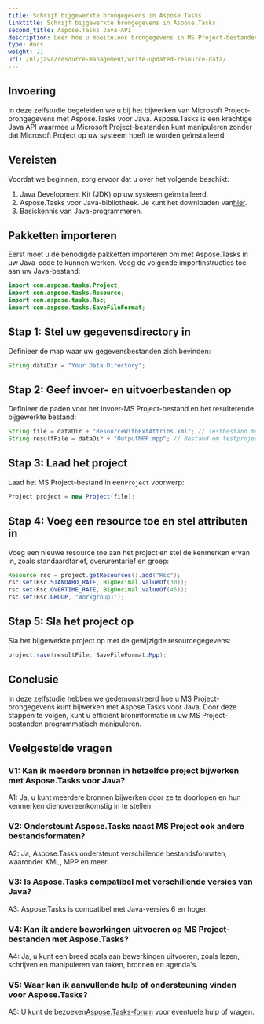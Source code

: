 ```yaml
---
title: Schrijf bijgewerkte brongegevens in Aspose.Tasks
linktitle: Schrijf bijgewerkte brongegevens in Aspose.Tasks
second_title: Aspose.Tasks Java-API
description: Leer hoe u moeiteloos brongegevens in MS Project-bestanden kunt bijwerken met Aspose.Tasks voor Java.
type: docs
weight: 21
url: /nl/java/resource-management/write-updated-resource-data/
---
```

## Invoering
In deze zelfstudie begeleiden we u bij het bijwerken van Microsoft Project-brongegevens met Aspose.Tasks voor Java. Aspose.Tasks is een krachtige Java API waarmee u Microsoft Project-bestanden kunt manipuleren zonder dat Microsoft Project op uw systeem hoeft te worden geïnstalleerd.

## Vereisten

Voordat we beginnen, zorg ervoor dat u over het volgende beschikt:

1. Java Development Kit (JDK) op uw systeem geïnstalleerd.
2.  Aspose.Tasks voor Java-bibliotheek. Je kunt het downloaden van[hier](https://releases.aspose.com/tasks/java/).
3. Basiskennis van Java-programmeren.

## Pakketten importeren

Eerst moet u de benodigde pakketten importeren om met Aspose.Tasks in uw Java-code te kunnen werken. Voeg de volgende importinstructies toe aan uw Java-bestand:

```java
import com.aspose.tasks.Project;
import com.aspose.tasks.Resource;
import com.aspose.tasks.Rsc;
import com.aspose.tasks.SaveFileFormat;
```

## Stap 1: Stel uw gegevensdirectory in

Definieer de map waar uw gegevensbestanden zich bevinden:

```java
String dataDir = "Your Data Directory";
```

## Stap 2: Geef invoer- en uitvoerbestanden op

Definieer de paden voor het invoer-MS Project-bestand en het resulterende bijgewerkte bestand:

```java
String file = dataDir + "ResourceWithExtAttribs.xml"; // Testbestand met één rsc om bij te werken
String resultFile = dataDir + "OutputMPP.mpp"; // Bestand om testproject te schrijven
```

## Stap 3: Laad het project

 Laad het MS Project-bestand in een`Project` voorwerp:

```java
Project project = new Project(file);
```

## Stap 4: Voeg een resource toe en stel attributen in

Voeg een nieuwe resource toe aan het project en stel de kenmerken ervan in, zoals standaardtarief, overurentarief en groep:

```java
Resource rsc = project.getResources().add("Rsc");
rsc.set(Rsc.STANDARD_RATE, BigDecimal.valueOf(30));
rsc.set(Rsc.OVERTIME_RATE, BigDecimal.valueOf(45));
rsc.set(Rsc.GROUP, "Workgroup1");
```

## Stap 5: Sla het project op

Sla het bijgewerkte project op met de gewijzigde resourcegegevens:

```java
project.save(resultFile, SaveFileFormat.Mpp);
```

## Conclusie

In deze zelfstudie hebben we gedemonstreerd hoe u MS Project-brongegevens kunt bijwerken met Aspose.Tasks voor Java. Door deze stappen te volgen, kunt u efficiënt broninformatie in uw MS Project-bestanden programmatisch manipuleren.

## Veelgestelde vragen

### V1: Kan ik meerdere bronnen in hetzelfde project bijwerken met Aspose.Tasks voor Java?

A1: Ja, u kunt meerdere bronnen bijwerken door ze te doorlopen en hun kenmerken dienovereenkomstig in te stellen.

### V2: Ondersteunt Aspose.Tasks naast MS Project ook andere bestandsformaten?

A2: Ja, Aspose.Tasks ondersteunt verschillende bestandsformaten, waaronder XML, MPP en meer.

### V3: Is Aspose.Tasks compatibel met verschillende versies van Java?

A3: Aspose.Tasks is compatibel met Java-versies 6 en hoger.

### V4: Kan ik andere bewerkingen uitvoeren op MS Project-bestanden met Aspose.Tasks?

A4: Ja, u kunt een breed scala aan bewerkingen uitvoeren, zoals lezen, schrijven en manipuleren van taken, bronnen en agenda's.

### V5: Waar kan ik aanvullende hulp of ondersteuning vinden voor Aspose.Tasks?

 A5: U kunt de bezoeken[Aspose.Tasks-forum](https://forum.aspose.com/c/tasks/15) voor eventuele hulp of vragen.
